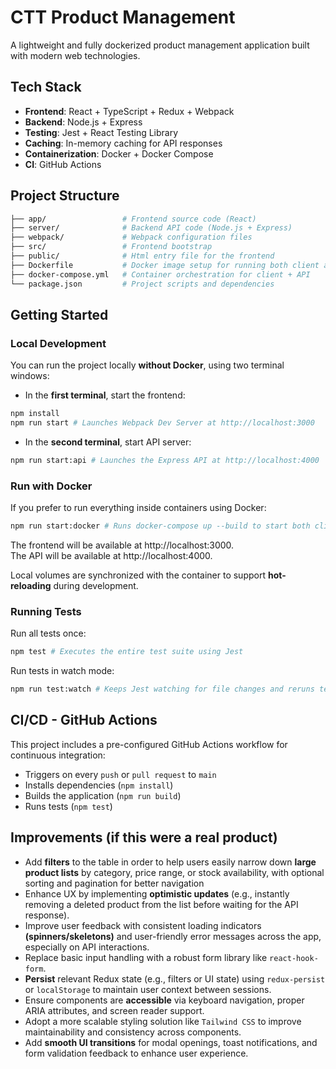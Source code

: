 # CTT Product Management

A lightweight and fully dockerized product management application built with modern web technologies.

## Tech Stack

- **Frontend**: React + TypeScript + Redux + Webpack
- **Backend**: Node.js + Express
- **Testing**: Jest + React Testing Library
- **Caching**: In-memory caching for API responses
- **Containerization**: Docker + Docker Compose
- **CI**: GitHub Actions

## Project Structure

```bash
├── app/                 # Frontend source code (React)
├── server/              # Backend API code (Node.js + Express)
├── webpack/             # Webpack configuration files
├── src/                 # Frontend bootstrap
├── public/              # Html entry file for the frontend
├── Dockerfile           # Docker image setup for running both client and API
├── docker-compose.yml   # Container orchestration for client + API
└── package.json         # Project scripts and dependencies
```

## Getting Started

### Local Development

You can run the project locally **without Docker**, using two terminal windows:

- In the **first terminal**, start the frontend:

```bash
npm install
npm run start # Launches Webpack Dev Server at http://localhost:3000
```

- In the **second terminal**, start API server:

```bash
npm run start:api # Launches the Express API at http://localhost:4000
```

### Run with Docker

If you prefer to run everything inside containers using Docker:

```bash
npm run start:docker # Runs docker-compose up --build to start both client and API
```

The frontend will be available at http://localhost:3000.<br>
The API will be available at http://localhost:4000.

Local volumes are synchronized with the container to support **hot-reloading** during development.

### Running Tests

Run all tests once:

```bash
npm test # Executes the entire test suite using Jest
```

Run tests in watch mode:

```bash
npm run test:watch # Keeps Jest watching for file changes and reruns tests automatically
```

## CI/CD - GitHub Actions

This project includes a pre-configured GitHub Actions workflow for continuous integration:

- Triggers on every `push` or `pull request` to `main`
- Installs dependencies (`npm install`)
- Builds the application (`npm run build`)
- Runs tests (`npm test`)

## Improvements (if this were a real product)

- Add **filters** to the table in order to help users easily narrow down **large product lists** by category, price range, or stock availability, with optional sorting and pagination for better navigation
- Enhance UX by implementing **optimistic updates** (e.g., instantly removing a deleted product from the list before waiting for the API response).
- Improve user feedback with consistent loading indicators **(spinners/skeletons)** and user-friendly error messages across the app, especially on API interactions.
- Replace basic input handling with a robust form library like `react-hook-form`.
- **Persist** relevant Redux state (e.g., filters or UI state) using `redux-persist` or `localStorage` to maintain user context between sessions.
- Ensure components are **accessible** via keyboard navigation, proper ARIA attributes, and screen reader support.
- Adopt a more scalable styling solution like `Tailwind CSS` to improve maintainability and consistency across components.
- Add **smooth UI transitions** for modal openings, toast notifications, and form validation feedback to enhance user experience.
